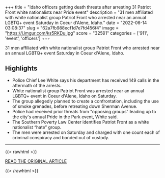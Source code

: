 +++
title = "Idaho officers getting death threats after arresting 31 Patriot Front white nationalists near Pride event"
description = "31 men affiliated with white nationalist group Patriot Front who arrested near an annual LGBTQ+ event Saturday in Coeur d'Alene, Idaho."
date = "2022-06-14 03:08:37"
slug = "62a7fb988ecf1d7e7fd456f4"
image = "https://i.imgur.com/ks5RKDu.jpg"
score = "32591"
categories = ['911', 'event', 'officers']
+++

31 men affiliated with white nationalist group Patriot Front who arrested near an annual LGBTQ+ event Saturday in Coeur d'Alene, Idaho.

## Highlights

- Police Chief Lee White says his department has received 149 calls in the aftermath of the arrests.
- White nationalist group Patriot Front was arrested near an annual LGBTQ+ event in Coeur d'Alene, Idaho on Saturday.
- The group allegedly planned to create a confrontation, including the use of smoke grenades, before retreating down Sherman Avenue.
- Police had received prior threats from "opposing groups" leading up to the city's annual Pride in the Park event, White said.
- The Southern Poverty Law Center identifies Patriot Front as a white nationalist “hate” group.
- The men were arrested on Saturday and charged with one count each of criminal conspiracy and bonded out of custody.

---

{{< rawhtml >}}
  <p class="article-category">
    <a target="_blank" href="https://www.nbcnews.com/news/us-news/officers-death-threats-patriot-front-arrests-idaho-pride-rcna33311">READ THE ORIGINAL ARTICLE</a>
  </p>
{{< /rawhtml >}}
